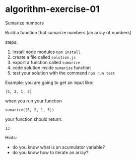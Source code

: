 # algorithm-exercise-01
Sumarize numbers

Build a function that sumarize numbers (an array of numbers)

steps:
1. install node modules `npm install`
2. create a file called `solution.js`
3. export a function called `sumarize`
4. code solution inside `sumarize` function
5. test your solution with the command `npm run test`

Example:
you are going to get an input like:
````
[5, 2, 1, 5]
````

when you run your function
```
sumarize([5, 2, 1, 5])
```

your function should return:
````
13
````

Hints:
- do you know what is an acumulator variable?
- do you know how to iterate an array?
